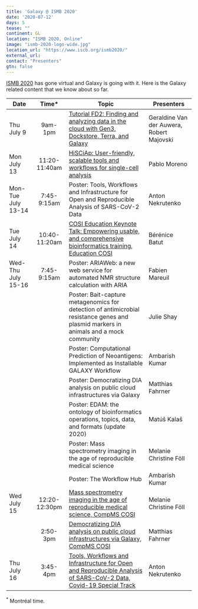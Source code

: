 ```yaml
---
title: 'Galaxy @ ISMB 2020'
date: '2020-07-12'
days: 5
tease: ""
continent: GL
location: "ISMB 2020, Online"
image: "ismb-2020-logo-wide.jpg"
location_url: "https://www.iscb.org/ismb2020/"
external_url:
contact: "Presenters"
gtn: false
---
```


[ISMB 2020](https://www.iscb.org/ismb2020) has gone virtual and Galaxy is going with it.  Here is the Galaxy related content that we know about so far.

| Date | Time* | Topic | Presenters |
| ---- | :----: | ---- | ---- |
| Thu July 9 | 9am-1pm | [Tutorial FD2: Finding and analyzing data in the cloud with Gen3, Dockstore, Terra, and Galaxy](https://www.iscb.org/ismb2020-program/tutorials#tut2) | Geraldine Van der Auwera, Robert Majovski |
| Mon July 13 | 11:20-11:40am | [HiSCiAp: User-friendly, scalable tools and workflows for single-cell analysis](https://www.iscb.org/cms_addon/conferences/ismb2020/tracks/techtrack) | Pablo Moreno |
| Mon-Tue July 13-14 | 7:45-9:15am | Poster: Tools, Workflows and Infrastructure for Open and Reproducible Analysis of SARS-CoV-2 Data | Anton Nekrutenko |
| Tue July 14 | 10:40-11:20am | [COSI Education Keynote Talk: Empowering usable, and comprehensive bioinformatics training, Education COSI](https://www.iscb.org/cms_addon/conferences/ismb2020/tracks/EducationCOSI) | Bérénice Batut |
| Wed-Thu July 15-16 | 7:45-9:15am | Poster: ARIAWeb: a new web service for automated NMR structure calculation with ARIA | Fabien Mareuil |
| | | Poster: Bait-capture metagenomics for detection of antimicrobial resistance genes and plasmid markers in animals and a mock community | Julie Shay |
| | | Poster: Computational Prediction of Neoantigens: Implemented as Installable GALAXY Workflow | Ambarish Kumar |
| | | Poster: Democratizing DIA analysis on public cloud infrastructures via Galaxy | Matthias Fahrner |
| | | Poster: EDAM: the ontology of bioinformatics operations, topics, data, and formats (update 2020)  | Matúš Kalaš |
| | | Poster: Mass spectrometry imaging in the age of reproducible medical science | Melanie Christine Föll |
| | | Poster: The Workflow Hub | Ambarish Kumar |
| Wed July 15 | 12:20-12:30pm | [Mass spectrometry imaging in the age of reproducible medical science, CompMS COSI](https://www.iscb.org/cms_addon/conferences/ismb2020/tracks/compmscosi) | Melanie Christine Föll |
| | 2:50-3pm | [Democratizing DIA analysis on public cloud infrastructures via Galaxy, CompMS COSI](https://www.iscb.org/cms_addon/conferences/ismb2020/tracks/compmscosi) | Matthias Fahrner |
| Thu July 16 | 3:45-4pm | [Tools, Workflows and Infrastructure for Open and Reproducible Analysis of SARS-CoV-2 Data, Covid-19 Special Track](https://www.iscb.org/cms_addon/conferences/ismb2020/tracks/covid-19) | Anton Nekrutenko | 


<sup>*</sup> Montréal time.
